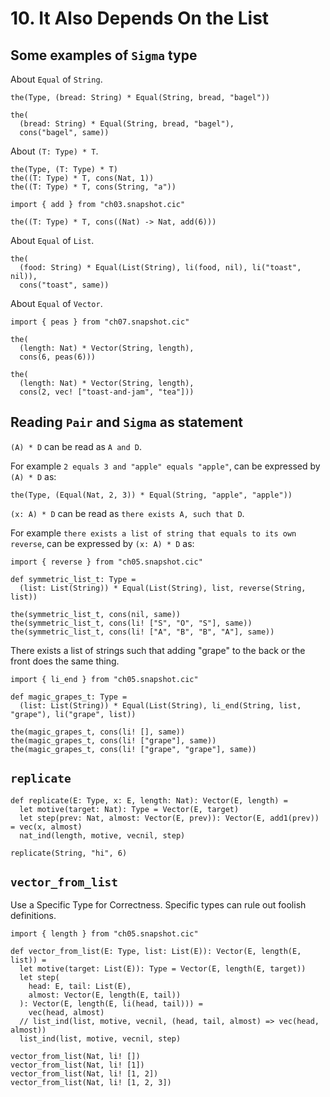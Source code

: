 # 10. It Also Depends On the List

## Some examples of `Sigma` type

About `Equal` of `String`.

``` cicada
the(Type, (bread: String) * Equal(String, bread, "bagel"))

the(
  (bread: String) * Equal(String, bread, "bagel"),
  cons("bagel", same))
```

About `(T: Type) * T`.

``` cicada
the(Type, (T: Type) * T)
the((T: Type) * T, cons(Nat, 1))
the((T: Type) * T, cons(String, "a"))

import { add } from "ch03.snapshot.cic"

the((T: Type) * T, cons((Nat) -> Nat, add(6)))
```

About `Equal` of `List`.

``` cicada
the(
  (food: String) * Equal(List(String), li(food, nil), li("toast", nil)),
  cons("toast", same))
```

About `Equal` of `Vector`.

``` cicada
import { peas } from "ch07.snapshot.cic"

the(
  (length: Nat) * Vector(String, length),
  cons(6, peas(6)))

the(
  (length: Nat) * Vector(String, length),
  cons(2, vec! ["toast-and-jam", "tea"]))
```

## Reading `Pair` and `Sigma` as statement

`(A) * D` can be read as `A and D`.

For example `2 equals 3 and "apple" equals "apple"`,
can be expressed by `(A) * D` as:

``` cicada
the(Type, (Equal(Nat, 2, 3)) * Equal(String, "apple", "apple"))
```

`(x: A) * D` can be read as `there exists A, such that D`.

For example `there exists a list of string that equals to its own reverse`,
can be expressed by `(x: A) * D` as:

``` cicada
import { reverse } from "ch05.snapshot.cic"

def symmetric_list_t: Type =
  (list: List(String)) * Equal(List(String), list, reverse(String, list))

the(symmetric_list_t, cons(nil, same))
the(symmetric_list_t, cons(li! ["S", "O", "S"], same))
the(symmetric_list_t, cons(li! ["A", "B", "B", "A"], same))
```

There exists a list of strings such that adding "grape" to the back or the front does the same thing.

``` cicada
import { li_end } from "ch05.snapshot.cic"

def magic_grapes_t: Type =
  (list: List(String)) * Equal(List(String), li_end(String, list, "grape"), li("grape", list))

the(magic_grapes_t, cons(li! [], same))
the(magic_grapes_t, cons(li! ["grape"], same))
the(magic_grapes_t, cons(li! ["grape", "grape"], same))
```

## `replicate`

``` cicada
def replicate(E: Type, x: E, length: Nat): Vector(E, length) =
  let motive(target: Nat): Type = Vector(E, target)
  let step(prev: Nat, almost: Vector(E, prev)): Vector(E, add1(prev)) = vec(x, almost)
  nat_ind(length, motive, vecnil, step)

replicate(String, "hi", 6)
```

## `vector_from_list`

Use a Specific Type for Correctness.
Specific types can rule out foolish definitions.

``` cicada
import { length } from "ch05.snapshot.cic"

def vector_from_list(E: Type, list: List(E)): Vector(E, length(E, list)) =
  let motive(target: List(E)): Type = Vector(E, length(E, target))
  let step(
    head: E, tail: List(E),
    almost: Vector(E, length(E, tail))
  ): Vector(E, length(E, li(head, tail))) =
    vec(head, almost)
  // list_ind(list, motive, vecnil, (head, tail, almost) => vec(head, almost))
  list_ind(list, motive, vecnil, step)

vector_from_list(Nat, li! [])
vector_from_list(Nat, li! [1])
vector_from_list(Nat, li! [1, 2])
vector_from_list(Nat, li! [1, 2, 3])
```
